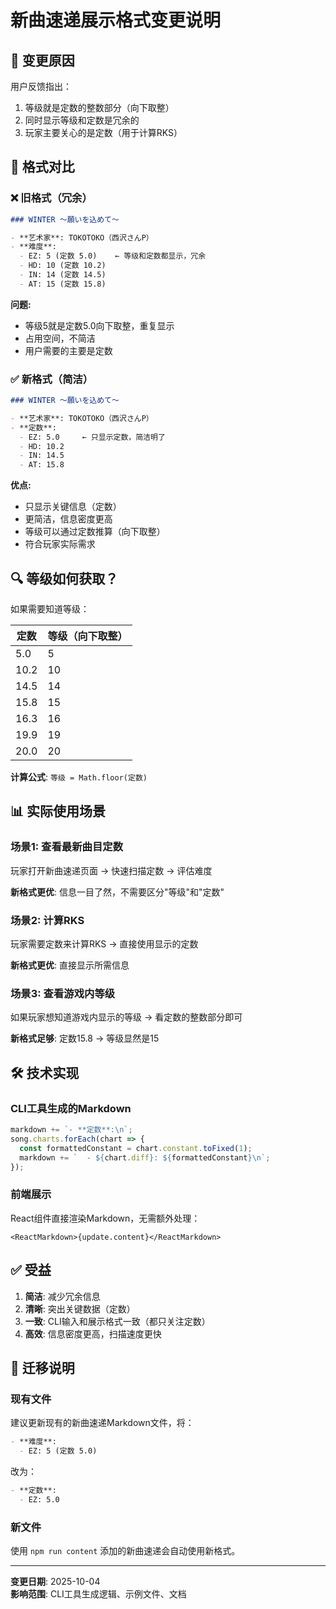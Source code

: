 # 新曲速递展示格式变更说明

## 🎯 变更原因

用户反馈指出：
1. 等级就是定数的整数部分（向下取整）
2. 同时显示等级和定数是冗余的
3. 玩家主要关心的是定数（用于计算RKS）

## 📝 格式对比

### ❌ 旧格式（冗余）

```markdown
### WINTER ～願いを込めて～

- **艺术家**: TOKOTOKO（西沢さんP）
- **难度**:
  - EZ: 5 (定数 5.0)    ← 等级和定数都显示，冗余
  - HD: 10 (定数 10.2)
  - IN: 14 (定数 14.5)
  - AT: 15 (定数 15.8)
```

**问题:**
- 等级5就是定数5.0向下取整，重复显示
- 占用空间，不简洁
- 用户需要的主要是定数

### ✅ 新格式（简洁）

```markdown
### WINTER ～願いを込めて～

- **艺术家**: TOKOTOKO（西沢さんP）
- **定数**:
  - EZ: 5.0     ← 只显示定数，简洁明了
  - HD: 10.2
  - IN: 14.5
  - AT: 15.8
```

**优点:**
- 只显示关键信息（定数）
- 更简洁，信息密度更高
- 等级可以通过定数推算（向下取整）
- 符合玩家实际需求

## 🔍 等级如何获取？

如果需要知道等级：

| 定数 | 等级（向下取整） |
|------|---------------|
| 5.0 | 5 |
| 10.2 | 10 |
| 14.5 | 14 |
| 15.8 | 15 |
| 16.3 | 16 |
| 19.9 | 19 |
| 20.0 | 20 |

**计算公式**: `等级 = Math.floor(定数)`

## 📊 实际使用场景

### 场景1: 查看最新曲目定数
玩家打开新曲速递页面 → 快速扫描定数 → 评估难度

**新格式更优**: 信息一目了然，不需要区分"等级"和"定数"

### 场景2: 计算RKS
玩家需要定数来计算RKS → 直接使用显示的定数

**新格式更优**: 直接显示所需信息

### 场景3: 查看游戏内等级
如果玩家想知道游戏内显示的等级 → 看定数的整数部分即可

**新格式足够**: 定数15.8 → 等级显然是15

## 🛠️ 技术实现

### CLI工具生成的Markdown
```javascript
markdown += `- **定数**:\n`;
song.charts.forEach(chart => {
  const formattedConstant = chart.constant.toFixed(1);
  markdown += `  - ${chart.diff}: ${formattedConstant}\n`;
});
```

### 前端展示
React组件直接渲染Markdown，无需额外处理：
```tsx
<ReactMarkdown>{update.content}</ReactMarkdown>
```

## ✅ 受益

1. **简洁**: 减少冗余信息
2. **清晰**: 突出关键数据（定数）
3. **一致**: CLI输入和展示格式一致（都只关注定数）
4. **高效**: 信息密度更高，扫描速度更快

## 📅 迁移说明

### 现有文件
建议更新现有的新曲速递Markdown文件，将：
```markdown
- **难度**:
  - EZ: 5 (定数 5.0)
```

改为：
```markdown
- **定数**:
  - EZ: 5.0
```

### 新文件
使用 `npm run content` 添加的新曲速递会自动使用新格式。

---

**变更日期**: 2025-10-04  
**影响范围**: CLI工具生成逻辑、示例文件、文档
